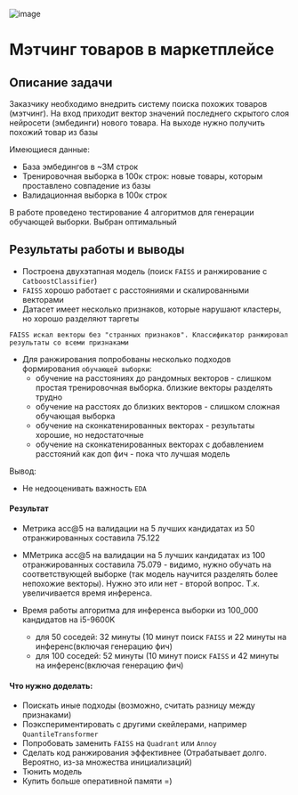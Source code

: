 ![image](https://github.com/EduardR7/Matching/assets/126398449/8ef414ad-3402-48b2-bb75-2ade5b45d46e)
# Мэтчинг товаров в маркетплейсе

## Описание задачи
Заказчику необходимо внедрить систему поиска похожих товаров (мэтчинг).
На вход приходит вектор значений последнего скрытого слоя нейросети (эмбединги) нового товара. На выходе нужно получить похожий товар из базы

Имеющиеся данные:
- База эмбедингов в ~3М строк
- Тренировочная выборка в 100к строк: новые товары, которым проставлено совпадение из базы
- Валидационная выборка в 100к строк

В работе проведено тестирование 4 алгоритмов для генерации обучающей выборки. Выбран оптимальный

## Результаты работы и выводы
- Построена двухэтапная модель (поиск `FAISS` и ранжирование с `CatboostClassifier`)
- `FAISS` хорошо работает с расстояниями и скалированными векторами
- Датасет имеет несколько признаков, которые нарушают кластеры, но хорошо разделяют таргеты

`FAISS искал векторы без "странных признаков". Классификатор ранжировал результаты со всеми признаками`

- Для ранжирования попробованы несколько подходов формирования `обучающей выборки`:
    - обучение на расстояниях до рандомных векторов - слишком простая тренировочная выборка. близкие векторы разделять трудно
    - обучение на расстоях до близких векторов - слишком сложная обучающая выборка
    - обучение на сконкатенированных векторах - результаты хорошие, но недостаточные
    - обучение на сконкатенированных векторах с добавлением расстояний как доп фич - пока что лучшая модель
    
Вывод:
- Не недооценивать важность `EDA`

#### Результат
- Метрика acc@5 на валидации на 5 лучших кандидатах из 50 отранжированных составила 75.122
- ММетрика acc@5 на валидации на 5 лучших кандидатах из 100 отранжированных составила 75.079 - видимо, нужно обучать на соответствующей выборке (так модель научится разделять более непохожие векторы). Нужно это или нет - второй вопрос. Т.к. увеличивается время инференса.

- Время работы алгоритма для инференса выборки из 100_000 кандидатов на i5-9600K
    - для 50 соседей: 32 минуты (10 минут поиск `FAISS` и 22 минуты на инференс(включая генерацию фич)
    - для 100 соседей: 52 минуты (10 минут поиск `FAISS` и 42 минуты на инференс(включая генерацию фич)

#### Что нужно доделать:
- Поискать иные подходы (возможно, считать разницу между признаками)
- Поэкспериментировать с другими скейлерами, например `QuantileTransformer`
- Попробовать заменить `FAISS` на `Quadrant` или `Annoy`
- Сделать код ранжирования эффективнее (Отрабатывает долго. Вероятно, из-за множества инициализаций)
- Тюнить модель
- Купить больше оперативной памяти =)

